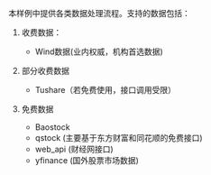 本样例中提供各类数据处理流程。支持的数据包括：

1. 收费数据：
    - Wind数据(业内权威，机构首选数据)

2. 部分收费数据
    - Tushare（若免费使用，接口调用受限）

3. 免费数据
    - Baostock
    - qstock (主要基于东方财富和同花顺的免费接口)
    - web_api (财经网接口)
    - yfinance (国外股票市场数据)
